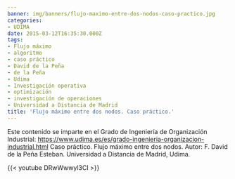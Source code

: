 ```yaml
---
banner: img/banners/flujo-maximo-entre-dos-nodos-caso-practico.jpg
categories:
- UDIMA
date: 2015-03-12T16:35:30.000Z
tags:
- Flujo máximo
- algoritmo
- caso práctico
- David de la Peña
- de la Peña
- Udima
- Investigación operativa
- optimización
- investigación de operaciones
- Universidad a Distancia de Madrid
title: 'Flujo máximo entre dos nodos. Caso práctico.'
---
```


Este contenido se imparte en el Grado de Ingeniería de  Organización Industrial:
https://www.udima.es/es/grado-ingenieria-organizacion-industrial.html
Caso práctico. Flujo máximo entre dos nodos. 
Autor: F. David de la Peña Esteban.
Universidad a Distancia de Madrid, Udima.

{{< youtube DRwWwwyl3CI >}}
